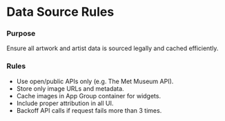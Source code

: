 # Data Source Rules

### Purpose
Ensure all artwork and artist data is sourced legally and cached efficiently.

### Rules
- Use open/public APIs only (e.g. The Met Museum API).
- Store only image URLs and metadata.
- Cache images in App Group container for widgets.
- Include proper attribution in all UI.
- Backoff API calls if request fails more than 3 times.